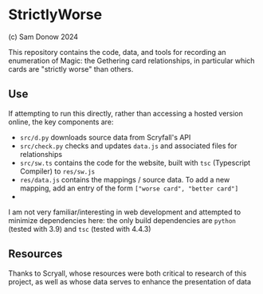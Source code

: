 # StrictlyWorse

(c) Sam Donow 2024

This repository contains the code, data, and tools for recording an enumeration of Magic: the Gethering
card relationships, in particular which cards are "strictly worse" than others.

## Use

If attempting to run this directly, rather than accessing a hosted version online, the key components are:

- `src/d.py` downloads source data from Scryfall's API
- `src/check.py` checks and updates `data.js` and associated files for relationships
- `src/sw.ts` contains the code for the website, built with `tsc` (Typescript Compiler) to `res/sw.js`
- `res/data.js` contains the mappings / source data. To add a new mapping, add an entry of the form `["worse card", "better card"]`
- 
I am not very familiar/interesting in web development and attempted to minimize dependencies here: the only build dependencies are `python` (tested with 3.9) and `tsc` (tested with 4.4.3)

## Resources

Thanks to Scryall, whose resources were both critical to research of this project, as well as whose data serves to 
enhance the presentation of data